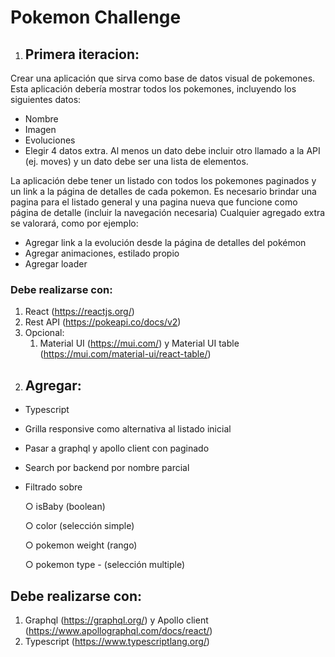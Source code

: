# Pokemon Challenge
1) ## Primera iteracion:

Crear una aplicación que sirva como base de datos visual de pokemones. Esta aplicación
debería mostrar todos los pokemones, incluyendo los siguientes datos:

* Nombre
* Imagen
* Evoluciones
* Elegir 4 datos extra. Al menos un dato debe incluir otro llamado a la API (ej. moves)
y un dato debe ser una lista de elementos.

La aplicación debe tener un listado con todos los pokemones paginados y un link a la
página de detalles de cada pokemon. Es necesario brindar una pagina para el listado
general y una pagina nueva que funcione como página de detalle (incluir la navegación
necesaria) Cualquier agregado extra se valorará, como por ejemplo:
* Agregar link a la evolución desde la página de detalles del pokémon
* Agregar animaciones, estilado propio
* Agregar loader


### Debe realizarse con:
1. React (https://reactjs.org/)
2. Rest API (https://pokeapi.co/docs/v2)
3. Opcional:
    1. Material UI (https://mui.com/) y Material UI table
    (https://mui.com/material-ui/react-table/)


2) ## Agregar:
* Typescript
* Grilla responsive como alternativa al listado inicial
* Pasar a graphql y apollo client con paginado
* Search por backend por nombre parcial
* Filtrado sobre

    ○ isBaby (boolean)

    ○ color (selección simple)

    ○ pokemon weight (rango)

    ○ pokemon type - (selección multiple)

## Debe realizarse con:
1. Graphql (https://graphql.org/) y Apollo client
(https://www.apollographql.com/docs/react/)
2. Typescript (https://www.typescriptlang.org/)

